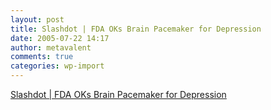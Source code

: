 ```yaml
---
layout: post
title: Slashdot | FDA OKs Brain Pacemaker for Depression
date: 2005-07-22 14:17
author: metavalent
comments: true
categories: wp-import
---
```

<a href="http://science.slashdot.org/article.pl?sid=05/07/21/1657242&amp;tid=191">Slashdot | FDA OKs Brain Pacemaker for Depression</a>
